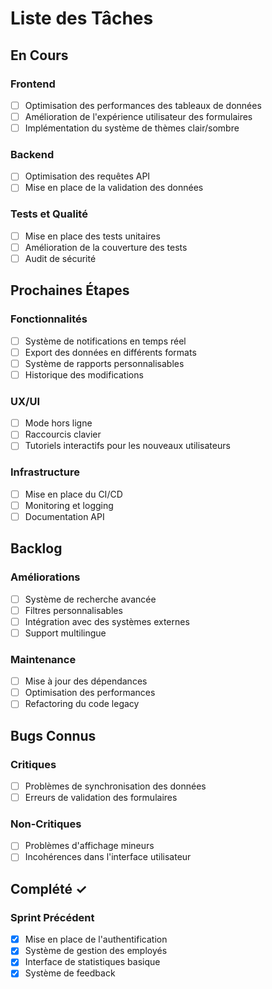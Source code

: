 # Liste des Tâches

## En Cours

### Frontend
- [ ] Optimisation des performances des tableaux de données
- [ ] Amélioration de l'expérience utilisateur des formulaires
- [ ] Implémentation du système de thèmes clair/sombre

### Backend
- [ ] Optimisation des requêtes API
- [ ] Mise en place de la validation des données

### Tests et Qualité
- [ ] Mise en place des tests unitaires
- [ ] Amélioration de la couverture des tests
- [ ] Audit de sécurité

## Prochaines Étapes

### Fonctionnalités
- [ ] Système de notifications en temps réel
- [ ] Export des données en différents formats
- [ ] Système de rapports personnalisables
- [ ] Historique des modifications

### UX/UI
- [ ] Mode hors ligne
- [ ] Raccourcis clavier
- [ ] Tutoriels interactifs pour les nouveaux utilisateurs

### Infrastructure
- [ ] Mise en place du CI/CD
- [ ] Monitoring et logging
- [ ] Documentation API

## Backlog

### Améliorations
- [ ] Système de recherche avancée
- [ ] Filtres personnalisables
- [ ] Intégration avec des systèmes externes
- [ ] Support multilingue

### Maintenance
- [ ] Mise à jour des dépendances
- [ ] Optimisation des performances
- [ ] Refactoring du code legacy

## Bugs Connus

### Critiques
- [ ] Problèmes de synchronisation des données
- [ ] Erreurs de validation des formulaires

### Non-Critiques
- [ ] Problèmes d'affichage mineurs
- [ ] Incohérences dans l'interface utilisateur

## Complété ✓

### Sprint Précédent
- [x] Mise en place de l'authentification
- [x] Système de gestion des employés
- [x] Interface de statistiques basique
- [x] Système de feedback 
